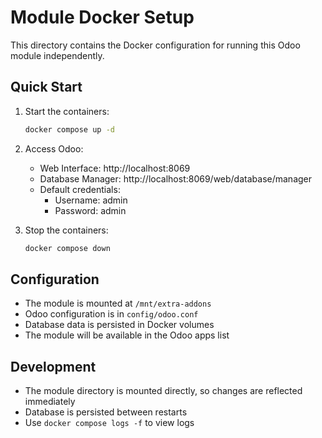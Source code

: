 # Module Docker Setup

This directory contains the Docker configuration for running this Odoo module independently.

## Quick Start

1. Start the containers:
   ```bash
   docker compose up -d
   ```

2. Access Odoo:
   - Web Interface: http://localhost:8069
   - Database Manager: http://localhost:8069/web/database/manager
   - Default credentials:
     - Username: admin
     - Password: admin

3. Stop the containers:
   ```bash
   docker compose down
   ```

## Configuration

- The module is mounted at `/mnt/extra-addons`
- Odoo configuration is in `config/odoo.conf`
- Database data is persisted in Docker volumes
- The module will be available in the Odoo apps list

## Development

- The module directory is mounted directly, so changes are reflected immediately
- Database is persisted between restarts
- Use `docker compose logs -f` to view logs 